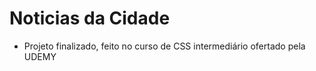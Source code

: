 # Noticias da Cidade

 - Projeto finalizado, feito no curso de CSS intermediário ofertado pela UDEMY